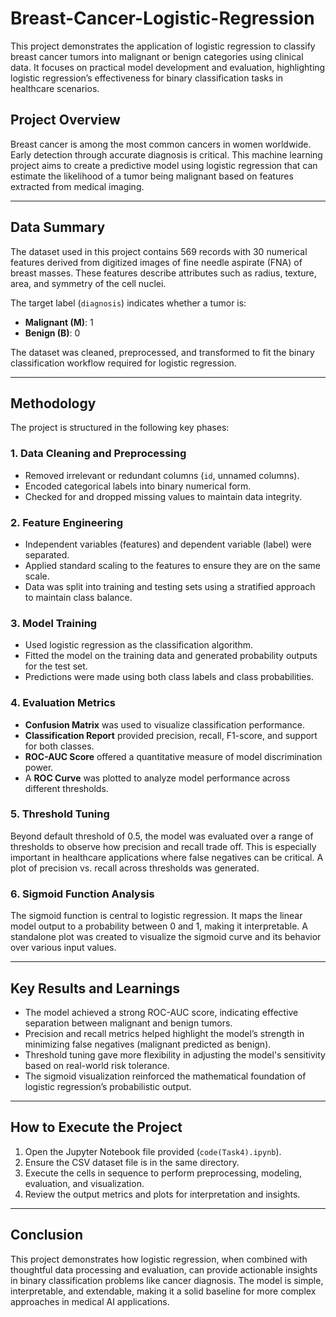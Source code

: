 # Breast-Cancer-Logistic-Regression
This project demonstrates the application of logistic regression to classify breast cancer tumors into malignant or benign categories using clinical data. It focuses on practical model development and evaluation, highlighting logistic regression’s effectiveness for binary classification tasks in healthcare scenarios.

## Project Overview

Breast cancer is among the most common cancers in women worldwide. Early detection through accurate diagnosis is critical. This machine learning project aims to create a predictive model using logistic regression that can estimate the likelihood of a tumor being malignant based on features extracted from medical imaging.

---

## Data Summary

The dataset used in this project contains 569 records with 30 numerical features derived from digitized images of fine needle aspirate (FNA) of breast masses. These features describe attributes such as radius, texture, area, and symmetry of the cell nuclei.

The target label (`diagnosis`) indicates whether a tumor is:
- **Malignant (M)**: 1
- **Benign (B)**: 0

The dataset was cleaned, preprocessed, and transformed to fit the binary classification workflow required for logistic regression.

---

## Methodology

The project is structured in the following key phases:

### 1. Data Cleaning and Preprocessing
- Removed irrelevant or redundant columns (`id`, unnamed columns).
- Encoded categorical labels into binary numerical form.
- Checked for and dropped missing values to maintain data integrity.

### 2. Feature Engineering
- Independent variables (features) and dependent variable (label) were separated.
- Applied standard scaling to the features to ensure they are on the same scale.
- Data was split into training and testing sets using a stratified approach to maintain class balance.

### 3. Model Training
- Used logistic regression as the classification algorithm.
- Fitted the model on the training data and generated probability outputs for the test set.
- Predictions were made using both class labels and class probabilities.

### 4. Evaluation Metrics
- **Confusion Matrix** was used to visualize classification performance.
- **Classification Report** provided precision, recall, F1-score, and support for both classes.
- **ROC-AUC Score** offered a quantitative measure of model discrimination power.
- A **ROC Curve** was plotted to analyze model performance across different thresholds.

### 5. Threshold Tuning
Beyond default threshold of 0.5, the model was evaluated over a range of thresholds to observe how precision and recall trade off. This is especially important in healthcare applications where false negatives can be critical. A plot of precision vs. recall across thresholds was generated.

### 6. Sigmoid Function Analysis
The sigmoid function is central to logistic regression. It maps the linear model output to a probability between 0 and 1, making it interpretable. A standalone plot was created to visualize the sigmoid curve and its behavior over various input values.

---

## Key Results and Learnings

- The model achieved a strong ROC-AUC score, indicating effective separation between malignant and benign tumors.
- Precision and recall metrics helped highlight the model’s strength in minimizing false negatives (malignant predicted as benign).
- Threshold tuning gave more flexibility in adjusting the model's sensitivity based on real-world risk tolerance.
- The sigmoid visualization reinforced the mathematical foundation of logistic regression’s probabilistic output.

---

## How to Execute the Project

1. Open the Jupyter Notebook file provided (`code(Task4).ipynb`).
2. Ensure the CSV dataset file is in the same directory.
3. Execute the cells in sequence to perform preprocessing, modeling, evaluation, and visualization.
4. Review the output metrics and plots for interpretation and insights.

---

## Conclusion

This project demonstrates how logistic regression, when combined with thoughtful data processing and evaluation, can provide actionable insights in binary classification problems like cancer diagnosis. The model is simple, interpretable, and extendable, making it a solid baseline for more complex approaches in medical AI applications.
